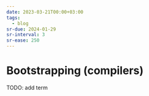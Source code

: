 ```yaml
---
date: 2023-03-21T00:00+03:00
tags:
  - blog
sr-due: 2024-01-29
sr-interval: 3
sr-ease: 250
---
```


# Bootstrapping (compilers)

TODO: add term
